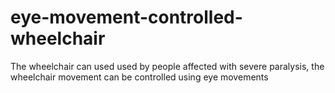 # eye-movement-controlled-wheelchair
The wheelchair can used used by people affected with severe paralysis, the wheelchair movement can be controlled using eye movements
